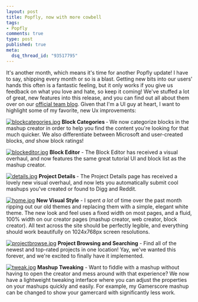 ```yaml
--- 
layout: post
title: Popfly, now with more cowbell
tags: 
- Popfly
comments: true
type: post
published: true
meta: 
  dsq_thread_id: "93517795"
---
```

It's another month, which means it's time for another Popfly update! I have to say, shipping every month or so is a blast. Getting new bits into our users' hands this often is a fantastic feeling, but it only works if you give us feedback on what you love and hate, so keep it coming! We've stuffed a lot of great, new features into this release, and you can find out all about them over on our <a href="http://popflyteam.spaces.live.com/blog/cns!51018025071FD37F!255.entry">official team blog</a>. Given that I'm a UI guy at heart, I want to highlight some of my favorite, new Ux improvements:

  <a rel="lightbox" href="http://www.brethorsting.com/uidesign/wp-content/uploads/2007/09/blockcategories.jpg" title="blockcategories.jpg"><img src="http://www.brethorsting.com/uidesign/wp-content/uploads/2007/09/blockcategories.thumbnail.jpg" alt="blockcategories.jpg" /></a> <strong>Block Categories </strong>-<strong> </strong>We now categorize blocks in the mashup creator in order to help you find the content you're looking for that much quicker. We also differentiate between Microsoft and user-created blocks, <em>and </em>show block ratings!

  <a rel="lightbox" href="http://www.brethorsting.com/uidesign/wp-content/uploads/2007/09/blockeditor.jpg" title="blockeditor.jpg"><img src="http://www.brethorsting.com/uidesign/wp-content/uploads/2007/09/blockeditor.thumbnail.jpg" alt="blockeditor.jpg" /></a> <strong>Block Editor</strong> - The Block Editor has received a visual overhaul, and now features the same great tutorial UI and block list as the mashup creator.

  <a rel="lightbox" href="http://www.brethorsting.com/uidesign/wp-content/uploads/2007/09/details.jpg" title="details.jpg"><img src="http://www.brethorsting.com/uidesign/wp-content/uploads/2007/09/details.thumbnail.jpg" alt="details.jpg" /></a> <strong>Project Details </strong>- The Project Details page has received a lovely new visual overhaul, and now lets you automatically submit cool mashups you've created or found to Digg and Reddit.

  <a rel="lightbox" href="http://www.brethorsting.com/uidesign/wp-content/uploads/2007/09/home.jpg" title="home.jpg"><img src="http://www.brethorsting.com/uidesign/wp-content/uploads/2007/09/home.thumbnail.jpg" alt="home.jpg" /></a> <strong>New Visual Style</strong> - I spent <em>a lot</em> of time over the past month ripping out our old themes and replacing them with a simple, elegant white theme. The new look and feel uses a fixed width on most pages, and a fluid, 100% width on our creator pages (mashup creator, web creator, block creator). All text across the site should be perfectly legible, and everything should work beautifully on 1024x768px screen resolutions.

  <a rel="lightbox" href="http://www.brethorsting.com/uidesign/wp-content/uploads/2007/09/projectbrowse.jpg" title="projectbrowse.jpg"><img src="http://www.brethorsting.com/uidesign/wp-content/uploads/2007/09/projectbrowse.thumbnail.jpg" alt="projectbrowse.jpg" /></a> <strong>Project Browsing and Searching</strong> - Find all of the newest and top-rated projects in one location! Yay, we've wanted this forever, and we're excited to finally have it implemented.

  <a rel="lightbox" href="http://brethorsting.com/blog/wp-content/uploads/2007/09/tweak.jpg" title="tweak.jpg"><img src="http://brethorsting.com/blog/wp-content/uploads/2007/09/tweak-150x150.jpg" alt="tweak.jpg" /></a> <strong>Mashup Tweaking</strong> - Want to fiddle with a mashup without having to open the creator and mess around with that experience? We now have a lightweight tweaking interface where you can adjust the properties on your mashups quickly and easily. For example, my Gamerscore mashup can be changed to show your gamercard with significantly less work.
